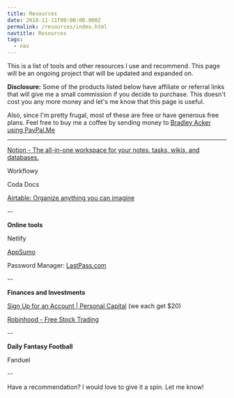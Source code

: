 ```yaml
---
title: Resources
date: 2018-11-11T00:00:00.000Z
permalink: /resources/index.html
navtitle: Resources
tags:
  - nav
---
```

This is a list of tools and other resources I use and recommend. This page will be an ongoing project that will be updated and expanded on.

**Disclosure:** Some of the products listed below have affiliate or referral links that will give me a small commission if you decide to purchase. This doesn't cost you any more money and let's me know that this page is useful. 

Also, since I'm pretty frugal, most of these are free or have generous free plans. Feel free to buy me a coffee by sending money to [Bradley Acker using PayPal.Me](https://www.paypal.me/bradacker)

- - -

[Notion - The all-in-one workspace for your notes, tasks, wikis, and databases.](https://www.notion.so/?r=892b20553658417698489dba3073b731)

Workflowy

Coda Docs

[Airtable: Organize anything you can imagine](https://airtable.com/invite/r/jORZkLtK)

\--

**Online tools**

Netlify

[AppSumo](https://appsumo.com/r/81u49xy/)

Password Manager: [LastPass.com](https://lastpass.com/f?2379616)

\--

**Finances and Investments**

[Sign Up for an Account | Personal Capital](https://share.personalcapital.com/x/3piX5Z) (we each get $20)

[Robinhood - Free Stock Trading](http://share.robinhood.com/bradlea13)

\--

**Daily Fantasy Football**

Fanduel

\--

Have a recommendation? I would love to give it a spin. Let me know!
